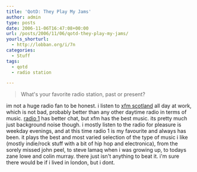 ```yaml
---
title: 'QotD: They Play My Jams'
author: admin
type: posts
date: 2006-11-06T16:47:08+00:00
url: /posts/2006/11/06/qotd-they-play-my-jams/
yourls_shorturl:
  - http://lobban.org/i/7n
categories:
  - Stuff
tags:
  - qotd
  - radio station

---
```

> What's your favorite radio station, past or present?

im not a huge radio fan to be honest. i listen to [xfm scotland][1] all day at work, which is not bad, probably better than any other daytime radio in terms of music. [radio 1][2] has better chat, but xfm has the best music. its pretty much just background noise though. i mostly listen to the radio for pleasure is weekday evenings, and at this time radio 1 is my favourite and always has been. it plays the best and most varied selection of the type of music i like (mostly indie/rock stuff with a bit of hip hop and electronica), from the sorely missed john peel, to steve lamaq when i was growing up, to todays zane lowe and colin murray. there just isn't anything to beat it. i'm sure there would be if i lived in london, but i dont.

 [1]: http://www.xfmscotland.co.uk/
 [2]: http://www.bbc.co.uk/radio1/